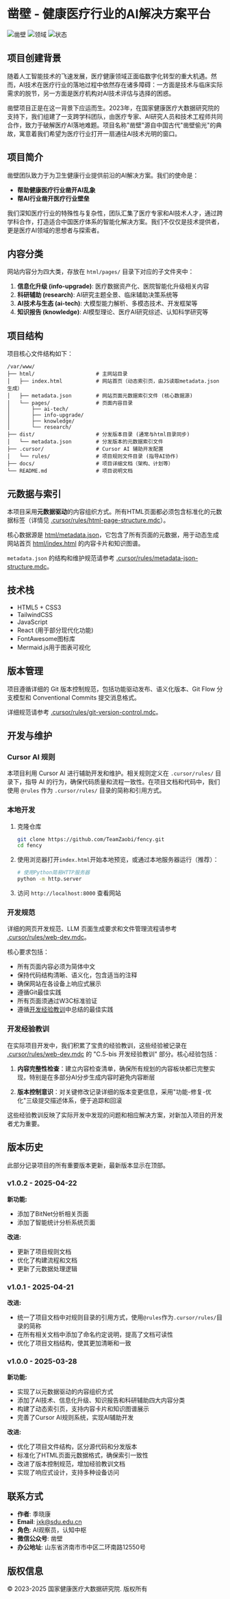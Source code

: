 # 凿壁 - 健康医疗行业的AI解决方案平台

![凿壁](https://img.shields.io/badge/团队-凿壁-blue)
![领域](https://img.shields.io/badge/领域-医疗AI-green)
![状态](https://img.shields.io/badge/状态-持续更新-brightgreen)

## 项目创建背景

随着人工智能技术的飞速发展，医疗健康领域正面临数字化转型的重大机遇。然而，AI技术在医疗行业的落地过程中依然存在诸多障碍：一方面是技术与临床实际需求的脱节，另一方面是医疗机构对AI技术评估与选择的困惑。

凿壁项目正是在这一背景下应运而生。2023年，在国家健康医疗大数据研究院的支持下，我们组建了一支跨学科团队，由医疗专家、AI研究人员和技术工程师共同合作，致力于破解医疗AI落地难题。项目名称"凿壁"源自中国古代"凿壁偷光"的典故，寓意着我们希望为医疗行业打开一扇通往AI技术光明的窗口。

## 项目简介

凿壁团队致力于为卫生健康行业提供前沿的AI解决方案。我们的使命是：

- **帮助健康医疗行业凿开AI乱象**
- **帮AI行业凿开医疗行业壁垒**

我们深知医疗行业的特殊性与复杂性，团队汇集了医疗专家和AI技术人才，通过跨学科合作，打造适合中国医疗体系的智能化解决方案。我们不仅仅是技术提供者，更是医疗AI领域的思想者与探索者。

## 内容分类

网站内容分为四大类，存放在 `html/pages/` 目录下对应的子文件夹中：

1. **信息化升级 (info-upgrade)**: 医疗数据资产化、医院智能化升级相关内容
2. **科研辅助 (research)**: AI研究主题全景、临床辅助决策系统等
3. **AI技术与生态 (ai-tech)**: 大模型能力解析、多模态技术、开发框架等
4. **知识报告 (knowledge)**: AI模型理论、医疗AI研究综述、认知科学研究等

## 项目结构

项目核心文件结构如下：

```
/var/www/
├── html/                    # 主网站目录
│   ├── index.html           # 网站首页（动态索引页，由JS读取metadata.json生成）
│   ├── metadata.json        # 网站页面元数据索引文件 (核心数据源)
│   └── pages/               # 页面内容目录
│       ├── ai-tech/
│       ├── info-upgrade/
│       ├── knowledge/
│       └── research/
├── dist/                    # 分发版本目录 (通常与html目录同步)
│   └── metadata.json        # 分发版本的元数据索引文件
├── .cursor/                 # Cursor AI 辅助开发配置
│   └── rules/               # 项目规则文件目录 (指导AI协作)
├── docs/                    # 项目详细文档（架构、计划等）
└── README.md                # 项目说明文档
```

## 元数据与索引

本项目采用**元数据驱动**的内容组织方式。所有HTML页面都必须包含标准化的元数据标签（详情见 [.cursor/rules/html-page-structure.mdc](mdc:.cursor/rules/html-page-structure.mdc)）。

核心数据源是 [html/metadata.json](mdc:html/metadata.json)，它包含了所有页面的元数据，用于动态生成网站首页 [html/index.html](mdc:html/index.html) 的内容卡片和知识图谱。

`metadata.json` 的结构和维护规范请参考 [.cursor/rules/metadata-json-structure.mdc](mdc:.cursor/rules/metadata-json-structure.mdc)。

## 技术栈

- HTML5 + CSS3
- TailwindCSS
- JavaScript
- React (用于部分现代化功能)
- FontAwesome图标库
- Mermaid.js用于图表可视化

## 版本管理

项目遵循详细的 Git 版本控制规范，包括功能驱动发布、语义化版本、Git Flow 分支模型和 Conventional Commits 提交消息格式。

详细规范请参考 [.cursor/rules/git-version-control.mdc](mdc:.cursor/rules/git-version-control.mdc)。

## 开发与维护

### Cursor AI 规则
本项目利用 Cursor AI 进行辅助开发和维护。相关规则定义在 `.cursor/rules/` 目录下，指导 AI 的行为，确保代码质量和流程一致性。在项目文档和代码中，我们使用 `@rules` 作为 `.cursor/rules/` 目录的简称和引用方式。

### 本地开发

1. 克隆仓库
   ```bash
   git clone https://github.com/TeamZaobi/fency.git
   cd fency
   ```

2. 使用浏览器打开`index.html`开始本地预览，或通过本地服务器运行（推荐）：
   ```bash
   # 使用Python简易HTTP服务器
   python -m http.server
   ```

3. 访问 `http://localhost:8000` 查看网站

### 开发规范
详细的网页开发规范、LLM 页面生成要求和文件管理流程请参考 [.cursor/rules/web-dev.mdc](mdc:.cursor/rules/web-dev.mdc)。

核心要求包括：
- 所有页面内容必须为简体中文
- 保持代码结构清晰、语义化，包含适当的注释
- 确保网站在各设备上响应式展示
- 遵循Git最佳实践
- 所有页面须通过W3C标准验证
- 遵循[开发经验教训](#开发经验教训)中总结的最佳实践

### 开发经验教训

在实际项目开发中，我们积累了宝贵的经验教训，这些经验被记录在 [.cursor/rules/web-dev.mdc](mdc:.cursor/rules/web-dev.mdc) 的 "C.5-bis 开发经验教训" 部分。核心经验包括：

1. **内容完整性检查**：建立内容检查清单，确保所有规划的内容板块都已完整实现，特别是在多部分AI分步生成内容时避免内容断层
   
2. **版本控制意识**：对关键修改记录详细的版本变更信息，采用"功能-修复-优化"三级提交描述体系，便于追踪和回滚

这些经验教训反映了实际开发中发现的问题和相应解决方案，对新加入项目的开发者尤为重要。

## 版本历史

此部分记录项目的所有重要版本更新，最新版本显示在顶部。

### v1.0.2 - 2025-04-22

**新功能:**
- 添加了BitNet分析相关页面
- 添加了智能统计分析系统页面

**改进:**
- 更新了项目规则文档
- 优化了构建流程和文档
- 更新了元数据处理逻辑

### v1.0.1 - 2025-04-21

**改进:**
- 统一了项目文档中对规则目录的引用方式，使用`@rules`作为`.cursor/rules/`目录的简称
- 在所有相关文档中添加了命名约定说明，提高了文档可读性
- 优化了项目文档结构，使其更加清晰和一致

### v1.0.0 - 2025-03-28

**新功能:**
- 实现了以元数据驱动的内容组织方式
- 添加了AI技术、信息化升级、知识报告和科研辅助四大内容分类
- 构建了动态索引页，支持内容卡片和知识图谱展示
- 完善了Cursor AI规则系统，实现AI辅助开发

**改进:**
- 优化了项目文件结构，区分源代码和分发版本
- 标准化了HTML页面元数据格式，确保索引一致性
- 改进了版本控制规范，增加经验教训文档
- 实现了响应式设计，支持多种设备访问

## 联系方式

- **作者**: 季晓康
- **Email**: jxk@sdu.edu.cn
- **角色**: AI观察员，认知中枢
- **微信公众号**: 凿壁
- **办公地址**: 山东省济南市市中区二环南路12550号

## 版权信息

© 2023-2025 国家健康医疗大数据研究院. 版权所有
